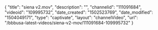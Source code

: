 {
    "title": "siena v2.mov",
    "description": "",
    "channelid": "111091684",
    "videoid": "109995732",
    "date_created": "1502523769",
    "date_modified": "1504049171",
    "type": "captivate",
    "layout": "channelVideo",
    "url": "\/bbbusa-latest-videos\/siena-v2-mov\/111091684-109995732"
}